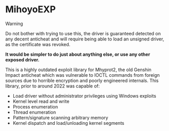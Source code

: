 # MihoyoEXP

> [!Warning]
> Do not bother with trying to use this, the driver is guaranteed detected on any decent anticheat and will require being able to load an unsigned driver, as the certificate was revoked.
>
> **It would be simpler to do just about anything else, or use any other exposed driver.**

This is a highly outdated exploit library for Mhyprot2, the old Genshin Impact anticheat which was vulnerable to IOCTL commands from foreign sources due to horrible encryption and poorly engineered internals. 
This library, prior to around 2022 was capable of:

- Load driver without administrator privileges using Windows exploits
- Kernel level read and write
- Process enumeration
- Thread enumeration
- Pattern/signature scanning arbitrary memory
- Kernel dispatch and load/unloading kernel segments
